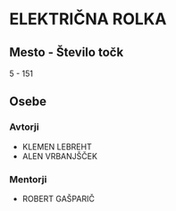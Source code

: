 # ELEKTRIČNA ROLKA
## Mesto - Število točk
5 - 151
## Osebe
### Avtorji
 * KLEMEN LEBREHT
 * ALEN VRBANJŠČEK
### Mentorji
 * ROBERT GAŠPARIČ